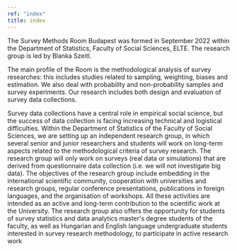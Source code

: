 ```yaml
---
ref: "index"
title: index
---
```


The Survey Methods Room Budapest was formed in September 2022 within the Department of Statistics, Faculty of Social Sciences, ELTE. The research group is led by Blanka Szeitl.

The main profile of the Room is the methodological analysis of survey researches: this includes studies related to sampling, weighting, biases and estimation. We also deal with probability and non-probability samples and survey experiments. Our research includes both design and evaluation of survey data collections.

Survey data collections have a central role in empirical social science, but the success of data collection is facing increasing technical and logistical difficulties. Within the Department of Statistics of the Faculty of Social Sciences, we are setting up an independent research group, in which several senior and junior researchers and students will work on long-term aspects related to the methodological criteria of survey research. The research group will only work on surveys (real data or simulations) that are derived from questionnaire data collection (i.e. we will not investigate big data). The objectives of the research group include embedding in the international scientific community, cooperation with universities and research groups, regular conference presentations, publications in foreign languages, and the organisation of workshops. All these activities are intended as an active and long-term contribution to the scientific work at the University. The research group also offers the opportunity for students of survey statistics and data analytics master's degree students of the faculty, as well as Hungarian and English language undergraduate students interested in survey research methodology, to participate in active research work